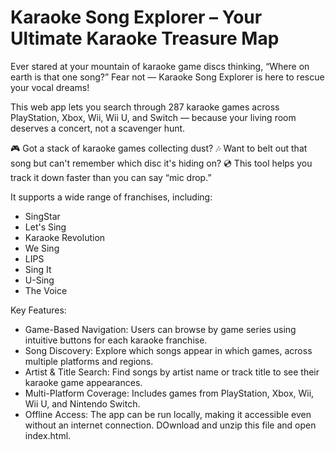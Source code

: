 # Karaoke Song Explorer – Your Ultimate Karaoke Treasure Map
Ever stared at your mountain of karaoke game discs thinking, “Where on earth is that one song?” Fear not — Karaoke Song Explorer is here to rescue your vocal dreams!

This web app lets you search through 287 karaoke games across PlayStation, Xbox, Wii, Wii U, and Switch — because your living room deserves a concert, not a scavenger hunt.

🎮 Got a stack of karaoke games collecting dust?
🎶 Want to belt out that song but can't remember which disc it's hiding on?
💿 This tool helps you track it down faster than you can say “mic drop.”

It supports a wide range of franchises, including:

- SingStar
- Let's Sing
- Karaoke Revolution
- We Sing
- LIPS
- Sing It
- U-Sing
- The Voice

Key Features:

- Game-Based Navigation: Users can browse by game series using intuitive buttons for each karaoke franchise.
- Song Discovery: Explore which songs appear in which games, across multiple platforms and regions.
- Artist & Title Search: Find songs by artist name or track title to see their karaoke game appearances.
- Multi-Platform Coverage: Includes games from PlayStation, Xbox, Wii, Wii U, and Nintendo Switch.
- Offline Access: The app can be run locally, making it accessible even without an internet connection. DOwnload and unzip this file and open index.html.
